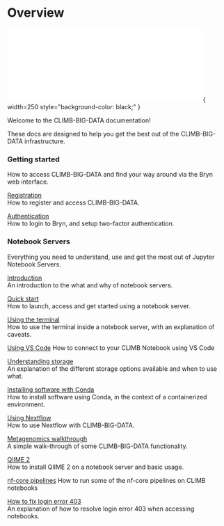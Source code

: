 # Overview

![CLIMB-BIG-DATA](img/climb_big_data_white_450px.png){ width=250 style="background-color: black;" }

Welcome to the CLIMB-BIG-DATA documentation!

These docs are designed to help you get the best out of the CLIMB-BIG-DATA infrastructure.

### Getting started

How to access CLIMB-BIG-DATA and find your way around via the Bryn web interface.

[Registration](getting-started/how-to-register.md)  
How to register and access CLIMB-BIG-DATA.

[Authentication](getting-started/authentication.md)  
How to login to Bryn, and setup two-factor authentication.

### Notebook Servers

Everything you need to understand, use and get the most out of Jupyter Notebook Servers.

[Introduction](notebook-servers/read-this-first.md)  
An introduction to the what and why of notebook servers.

[Quick start](notebook-servers/quick-start.md)  
How to launch, access and get started using a notebook server.

[Using the terminal](notebook-servers/using-the-terminal.md)  
How to use the terminal inside a notebook server, with an explanation of caveats.

[Using VS Code](using-vscode.md)
How to connect to your CLIMB Notebook using VS Code

[Understanding storage](storage/index.md)  
An explanation of the different storage options available and when to use what.

[Installing software with Conda](notebook-servers/installing-software-with-conda.md)  
How to install software using Conda, in the context of a containerized environment.

[Using Nextflow](notebook-servers/using-nextflow.md)  
How to use Nextflow with CLIMB-BIG-DATA.

[Metagenomics walkthrough](walkthroughs/metagenomics-tutorial.md)  
A simple walk-through of some CLIMB-BIG-DATA functionality.

[QIIME 2](walkthroughs/qiime2.md)  
How to install QIIME 2 on a notebook server and basic usage.

[nf-core pipelines](walkthroughs/nfcore.md)
How to run some of the nf-core pipelines on CLIMB notebooks

[How to fix login error 403](notebook-servers/403-forbidden-error.md)  
An explanation of how to resolve login error 403 when accessing notebooks.

